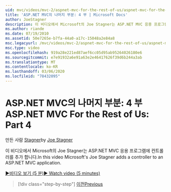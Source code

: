 ```yaml
---
uid: mvc/videos/mvc-2/aspnet-mvc-for-the-rest-of-us/aspnet-mvc-for-the-rest-of-us-part-4
title: 'ASP.NET MVC의 나머지 부분: 4 부 | Microsoft Docs'
author: JoeStagner
description: 이 비디오에서 Microsoft의 Joe Stagner는 ASP.NET MVC 응용 프로그램에 컨트롤러를 추가 합니다.
ms.author: riande
ms.date: 07/19/2010
ms.assetid: 50e7265e-b7fa-44a0-a17c-15048a2e84a8
msc.legacyurl: /mvc/videos/mvc-2/aspnet-mvc-for-the-rest-of-us/aspnet-mvc-for-the-rest-of-us-part-4
msc.type: video
ms.openlocfilehash: 919a28e221ed87aef6cc05d95ab95264026180e6
ms.sourcegitcommit: e7e91932a6e91a63e2e46417626f39d6b244a3ab
ms.translationtype: MT
ms.contentlocale: ko-KR
ms.lasthandoff: 03/06/2020
ms.locfileid: "78432095"
---
```

# <a name="aspnet-mvc-for-the-rest-of-us-part-4"></a><span data-ttu-id="56174-103">ASP.NET MVC의 나머지 부분: 4 부</span><span class="sxs-lookup"><span data-stu-id="56174-103">ASP.NET MVC For the Rest of Us: Part 4</span></span>

<span data-ttu-id="56174-104">만든 사람 [Stagner](https://github.com/JoeStagner)</span><span class="sxs-lookup"><span data-stu-id="56174-104">by [Joe Stagner](https://github.com/JoeStagner)</span></span>

<span data-ttu-id="56174-105">이 비디오에서 Microsoft의 Joe Stagner는 ASP.NET MVC 응용 프로그램에 컨트롤러를 추가 합니다.</span><span class="sxs-lookup"><span data-stu-id="56174-105">In this video Microsoft's Joe Stagner adds a controller to an ASP.NET MVC application.</span></span>

[<span data-ttu-id="56174-106">&#9654;비디오 보기 (5 분)</span><span class="sxs-lookup"><span data-stu-id="56174-106">&#9654; Watch video (5 minutes)</span></span>](https://channel9.msdn.com/Blogs/ASP-NET-Site-Videos/aspnet-mvc-for-the-rest-of-us-part-4)

> [!div class="step-by-step"]
> [<span data-ttu-id="56174-107">이전</span><span class="sxs-lookup"><span data-stu-id="56174-107">Previous</span></span>](aspnet-mvc-for-the-rest-of-us-part-3.md)
